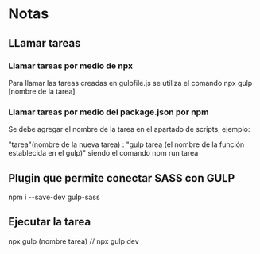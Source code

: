 # Notas

## LLamar tareas 

### Llamar tareas por medio de npx
Para llamar las tareas creadas en gulpfile.js se utiliza el comando npx gulp [nombre de la tarea]

### Llamar tareas por medio del package.json por npm 
Se debe agregar el nombre de la tarea en el apartado de scripts, ejemplo:

"tarea"(nombre de la nueva tarea) : "gulp tarea (el nombre de la función establecida en el gulp)"
siendo el comando npm run tarea

## Plugin que permite conectar SASS con GULP 
npm i --save-dev gulp-sass

## Ejecutar la tarea

npx gulp (nombre tarea)   // npx gulp dev
